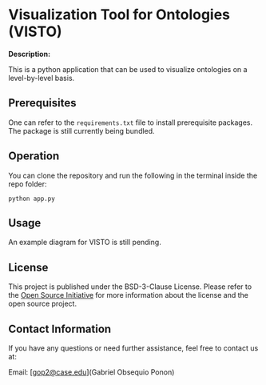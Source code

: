 # Visualization Tool for Ontologies (VISTO)

**Description:**

This is a python application that can be used to visualize ontologies on a level-by-level basis.

## Prerequisites

One can refer to the `requirements.txt` file to install prerequisite packages. The package is still currently being bundled.

## Operation

You can clone the repository and run the following in the terminal inside the repo folder:

```{bash}
python app.py
```

## Usage

An example diagram for VISTO is still pending.

## License

This project is published under the BSD-3-Clause License. Please refer to the [Open Source Initiative](https://opensource.org/licenses) for more information about the license and the open source project.

## Contact Information
If you have any questions or need further assistance, feel free to contact us at:

Email: 
[gop2@case.edu](Gabriel Obsequio Ponon)